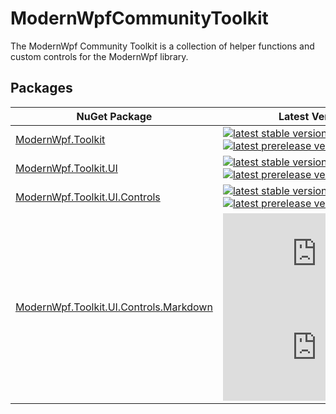 # ModernWpfCommunityToolkit
The ModernWpf Community Toolkit is a collection of helper functions and custom controls for the ModernWpf library.

## Packages
| NuGet Package | Latest Versions |
| --- | --- |
| [ModernWpf.Toolkit][Toolkit] | [![latest stable version](https://img.shields.io/nuget/v/ModernWpf.Toolkit)][Toolkit]<br />[![latest prerelease version](https://img.shields.io/nuget/vpre/ModernWpf.Toolkit)][Toolkit.Pre] |
| [ModernWpf.Toolkit.UI][Toolkit.UI] | [![latest stable version](https://img.shields.io/nuget/v/ModernWpf.Toolkit.UI)][Toolkit.UI]<br />[![latest prerelease version](https://img.shields.io/nuget/vpre/ModernWpf.Toolkit.UI)][Toolkit.UI.Pre] |
| [ModernWpf.Toolkit.UI.Controls][Toolkit.UI.Controls] | [![latest stable version](https://img.shields.io/nuget/v/ModernWpf.Toolkit.UI.Controls)][Toolkit.UI.Controls]<br />[![latest prerelease version](https://img.shields.io/nuget/vpre/ModernWpf.Toolkit.UI.Controls)][Toolkit.UI.Controls.Pre] |
| [ModernWpf.Toolkit.UI.Controls.Markdown][Toolkit.UI.Controls.Markdown] | [![latest stable version](https://img.shields.io/nuget/v/ModernWpf.Toolkit.UI.Controls.Markdown)][Toolkit.UI.Controls.Markdown]<br />[![latest prerelease version](https://img.shields.io/nuget/vpre/ModernWpf.Toolkit.UI.Controls.Markdown)][Toolkit.UI.Controls.Markdown.Pre] |

[Toolkit]: https://www.nuget.org/packages/ModernWpf.Toolkit/
[Toolkit.Pre]: https://www.nuget.org/packages/ModernWpf.Toolkit/absoluteLatest
[Toolkit.UI]: https://www.nuget.org/packages/ModernWpf.Toolkit.UI/
[Toolkit.UI.Pre]: https://www.nuget.org/packages/ModernWpf.Toolkit.UI/absoluteLatest
[Toolkit.UI.Controls]: https://www.nuget.org/packages/ModernWpf.Toolkit.UI.Controls/
[Toolkit.UI.Controls.Pre]: https://www.nuget.org/packages/ModernWpf.Toolkit.UI.Controls/absoluteLatest
[Toolkit.UI.Controls.Markdown]: https://www.nuget.org/packages/ModernWpf.Toolkit.UI.Controls/
[Toolkit.UI.Controls.Markdown.Pre]: https://www.nuget.org/packages/ModernWpf.Toolkit.UI.Controls/absoluteLatest
